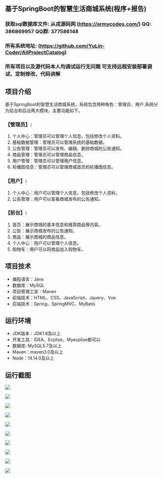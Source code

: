 ## 基于SpringBoot的智慧生活商城系统(程序+报告)

###  获取sql数据库文件: 从戎源码网 (https://armycodes.com/) QQ: 386869957 QQ群: 377586148
###  所有系统地址: (https://github.com/YuLin-Coder/AllProjectCatalog) 
###  所有项目以及源代码本人均调试运行无问题 可支持远程安装部署调试、定制修改、代码讲解

## 项目介绍
基于SpringBoot的智慧生活商城系统，系统包含两种角色：管理员、用户,系统分为前台和后台两大模块，主要功能如下。

### 【管理员】:
1. 个人中心：管理员可以管理个人信息，包括修改个人资料。
2. 基础数据管理：管理员可以管理系统的基础数据。
3. 公告管理：管理员可以发布、编辑、删除商城的公告通知。
4. 商品管理：管理员可以管理商品信息。
5. 用户管理：管理员可以管理用户信息。
6. 轮播图信息：管理员可以管理商城首页的轮播图信息。

### 【用户】:
1. 个人中心：用户可以管理个人信息，包括修改个人资料。
2. 公告管理：用户可以查看商城发布的公告通知。

### 【前台】:
1. 首页：展示商城的基本信息和推荐商品等内容。
2. 公告：展示商城发布的公告通知。
3. 商品：展示商城的商品信息。
4. 个人中心：用户可以管理个人信息。
5. 购物车：用户可以将商品加入购物车。

## 项目技术
- 编程语言：Java
- 数据库：MySQL
- 项目管理工具：Maven
- 前端技术：HTML、CSS、JavaScript、Jquery、Vue
- 后端技术：Spring、SpringMVC、MyBatis

## 运行环境
- JDK版本：JDK1.8及以上
- 开发工具：IDEA、Ecplise、Myecplise都可以
- 数据库: MySQL5.7及以上
- Maven：maven3.0及以上
- Node：14.14.0及以上

## 运行截图
![](screenshot/1.png)

![](screenshot/2.png)

![](screenshot/3.png)

![](screenshot/4.png)

![](screenshot/5.png)

![](screenshot/6.png)

![](screenshot/7.png)

![](screenshot/8.png)

![](screenshot/9.png)

![](screenshot/10.png)